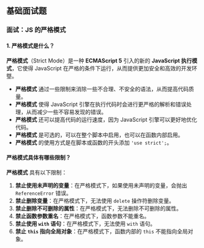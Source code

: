 ## 基础面试题

### 面试：JS 的严格模式

#### 1. 严格模式是什么？

**严格模式**（Strict Mode）是一种 **ECMAScript 5** 引入的新的 **JavaScript 执行模式**，它使得 JavaScript 在严格的条件下运行，从而提供更加安全和高效的开发环墍。

- **严格模式** 通过一些限制来消除一些不合理、不安全的语法，从而提高代码质量。
- **严格模式** 使得 JavaScript 引擎在执行代码时会进行更严格的解析和错误处理，从而减少一些不容易发现的错误。
- **严格模式** 还可以提高代码的运行速度，因为 JavaScript 引擎可以更好地优化代码。
- **严格模式** 是可选的，可以在整个脚本中启用，也可以在函数内部启用。
- **严格模式** 的使用方式是在脚本或函数的开头添加 `'use strict';`。

#### 严格模式具体有哪些限制？

**严格模式** 具有以下限制：

1. **禁止使用未声明的变量**：在严格模式下，如果使用未声明的变量，会抛出 `ReferenceError` 错误。
2. **禁止删除变量**：在严格模式下，无法使用 `delete` 操作符删除变量。
3. **禁止删除不可删除的属性**：在严格模式下，无法删除不可删除的属性。
4. **禁止函数参数重名**：在严格模式下，函数参数不能重名。
5. **禁止使用 `with` 语句**：在严格模式下，无法使用 `with` 语句。
6. **禁止 `this` 指向全局对象**：在严格模式下，函数内部的 `this` 不能指向全局对象。


